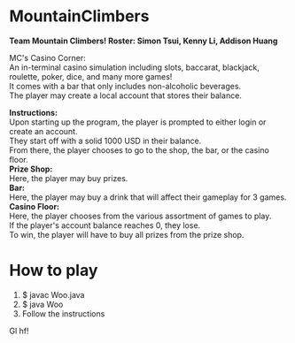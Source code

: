 # MountainClimbers
<b>Team Mountain Climbers! Roster: Simon Tsui, Kenny Li, Addison Huang </b>

MC's Casino Corner: </br>
An in-terminal casino simulation including slots, baccarat, blackjack, roulette, poker, dice, and many more games! </br>
It comes with a bar that only includes non-alcoholic beverages. </br>
The player may create a local account that stores their balance. </br>

<b>Instructions: </b> </br>
Upon starting up the program, the player is prompted to either login or create an account. </br>
They start off with a solid 1000 USD in their balance. </br>
From there, the player chooses to go to the shop, the bar, or the casino floor. </br>
<b>Prize Shop: </b> </br>
Here, the player may buy prizes. </br>
<b>Bar:</b> </br>
Here, the player may buy a drink that will affect their gameplay for 3 games. </br>
<b> Casino Floor: </b> </br>
Here, the player chooses from the various assortment of games to play. </br>
If the player's account balance reaches 0, they lose. </br>
To win, the player will have to buy all prizes from the prize shop. </br>

<b> <h1> How to play </h1> </b>
<ol> <li> $ javac Woo.java </li>
  <li> $ java Woo </li> 
  <li> Follow the instructions </li> </ol>
  
  Gl hf! 
